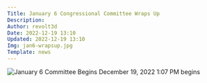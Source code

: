 ```yaml
---
Title: January 6 Congressional Committee Wraps Up
Description: 
Author: revolt3d
Date: 2022-12-19 13:10
Updated: 2022-12-19 13:10
Img: jan6-wrapsup.jpg
Template: news
---
```

![January 6 Committee Begins December 19, 2022](%assets_url%/jan6-wrapsup.jpg)
1:07 PM begins

